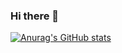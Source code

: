 ### Hi there 👋

<!--
**Andersclark/Andersclark** is a ✨ _special_ ✨ repository because its `README.md` (this file) appears on your GitHub profile.


- 🔭 I’m currently working on the beating heart of ever Ikea warehouse in existence.
- 🌱 I’m currently learning CSS and browser API's on a deeper level.
- 💬 Ask me about CSS, HTML, accessibility, dogs, space, lasers...
- 📫 How to reach me: '26o66qfr' + '@' + 'duck.com'
- 😄 Pronouns: He/Him/My lord
-->



[![Anurag's GitHub stats](https://github-readme-stats.vercel.app/api?username=andersclark)](https://github.com/anuraghazra/github-readme-stats)

